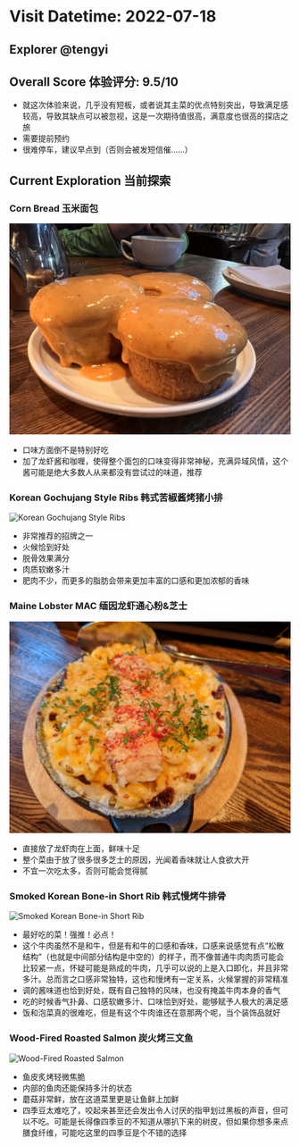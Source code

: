 # Visit Datetime: 2022-07-18

## Explorer @tengyi

## Overall Score 体验评分: 9.5/10

- 就这次体验来说，几乎没有短板，或者说其主菜的优点特别突出，导致满足感较高，导致其缺点可以被忽视，这是一次期待值很高，满意度也很高的探店之旅
- 需要提前预约
- 很难停车，建议早点到（否则会被发短信催……）

## Current Exploration 当前探索

### Corn Bread 玉米面包

![Corn Bread](Pix2022July18th/Corn_Bread.jpg)

- 口味方面倒不是特别好吃
- 加了龙虾酱和咖喱，使得整个面包的口味变得非常神秘，充满异域风情，这个酱可能是绝大多数人从来都没有尝试过的味道，推荐

### Korean Gochujang Style Ribs 韩式苦椒酱烤猪小排

![Korean Gochujang Style Ribs](Pix2022July18th/KOREAN%20GOCHUJANG%20STYLE%20RIBS.jpg)

- 非常推荐的招牌之一
- 火候恰到好处
- 脱骨效果满分
- 肉质软嫩多汁
- 肥肉不少，而更多的脂肪会带来更加丰富的口感和更加浓郁的香味

### Maine Lobster MAC 缅因龙虾通心粉&芝士

![Maine Lobster MAC](Pix2022July18th/Maine_Lobster_MAC.jpg)

- 直接放了龙虾肉在上面，鲜味十足
- 整个菜由于放了很多很多芝士的原因，光闻着香味就让人食欲大开
- 不宜一次吃太多，否则可能会觉得腻

### Smoked Korean Bone-in Short Rib 韩式慢烤牛排骨

![Smoked Korean Bone-in Short Rib](Pix2022July18th/SMOKED%20KOREAN%20BONE-IN%20SHORT%20RIB.jpg)

- 最好吃的菜！强推！必点！
- 这个牛肉虽然不是和牛，但是有和牛的口感和香味，口感来说感觉有点“松散结构”（也就是中间部分结构是中空的）的样子，而不像普通牛肉肉质可能会比较紧一点，怀疑可能是熟成的牛肉，几乎可以说的上是入口即化，并且非常多汁。总而言之口感非常独特，这也和慢烤有一定关系，火候掌握的非常精准
- 调的酱味道也恰到好处，既有自己独特的风味，也没有掩盖牛肉本身的香气
- 吃的时候香气扑鼻、口感软嫩多汁、口味恰到好处，能够赋予人极大的满足感
- 饭和泡菜真的很难吃，但是有这个牛肉谁还在意那两个呢，当个装饰品就好

### Wood-Fired Roasted Salmon 炭火烤三文鱼

![Wood-Fired Roasted Salmon](Pix2022July18th/WOOD-FIRED%20ROASTED%20SALMON.jpg)

- 鱼皮炙烤轻微焦脆
- 内部的鱼肉还能保持多汁的状态
- 蘑菇非常鲜，放在这道菜里更是让鱼鲜上加鲜
- 四季豆太难吃了，咬起来甚至还会发出令人讨厌的指甲划过黑板的声音，但可以不吃。可能是长得像四季豆的不知道从哪扒下来的树皮，但如果你想多来点膳食纤维，可能吃这里的四季豆是个不错的选择
